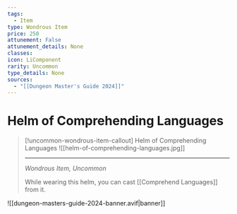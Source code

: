 ```yaml
---
tags:
  - Item
type: Wondrous Item
price: 250
attunement: False
attunement_details: None
classes:
icon: LiComponent
rarity: Uncommon
type_details: None
sources: 
  - "[[Dungeon Master's Guide 2024]]"
---
```

# Helm of Comprehending Languages
>[!uncommon-wondrous-item-callout] Helm of Comprehending Languages
>![[helm-of-comprehending-languages.jpg]]
>
>- - -
>_Wondrous Item, Uncommon_
>
>While wearing this helm, you can cast [[Comprehend Languages]] from it.
>


![[dungeon-masters-guide-2024-banner.avif|banner]]